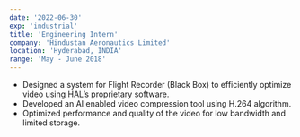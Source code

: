 ```yaml
---
date: '2022-06-30'
exp: 'industrial'
title: 'Engineering Intern'
company: 'Hindustan Aeronautics Limited'
location: 'Hyderabad, INDIA'
range: 'May - June 2018'
---
```


- Designed a system for Flight Recorder (Black Box) to efficiently optimize video using HAL’s proprietary software.
- Developed an AI enabled video compression tool using H.264 algorithm.
- Optimized performance and quality of the video for low bandwidth and limited storage.


